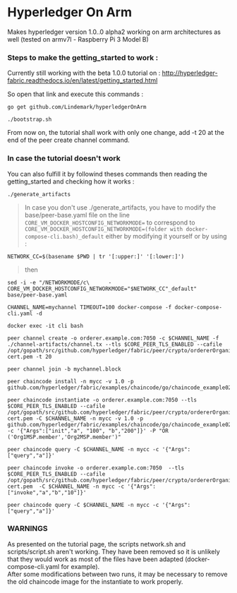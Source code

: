 # Hyperledger On Arm
Makes hyperledger version 1.0..0 alpha2 working on arm architectures as well (tested on armv7l - Raspberry Pi 3 Model B)

### Steps to make the getting_started to work :

Currently still working with the beta 1.0.0 tutorial on : http://hyperledger-fabric.readthedocs.io/en/latest/getting_started.html

So open that link and execute this commands : 

```
go get github.com/Lindemark/hyperledgerOnArm
```
```
./bootstrap.sh
```
From now on, the tutorial shall work with only one change, add -t 20 at the end of the peer create channel command.

### In case the tutorial doesn't work

You can also fulfill it by followind theses commands then reading the getting_started and checking how it works :  
```
./generate_artifacts
```
 

> In case you don't use ./generate_artifacts, you have to modify the base/peer-base.yaml file on the line `CORE_VM_DOCKER_HOSTCONFIG_NETWORKMODE=` to correspond to `CORE_VM_DOCKER_HOSTCONFIG_NETWORKMODE=(folder with docker-compose-cli.bash)_default` either by modifying it yourself or by using :
```
NETWORK_CC=$(basename $PWD | tr '[:upper:]' '[:lower:]')
```
  
>then 
```
sed -i -e "/NETWORKMODE/c\      - CORE_VM_DOCKER_HOSTCONFIG_NETWORKMODE="$NETWORK_CC"_default" base/peer-base.yaml
```

```
CHANNEL_NAME=mychannel TIMEOUT=100 docker-compose -f docker-compose-cli.yaml -d
```

```
docker exec -it cli bash
```

```
peer channel create -o orderer.example.com:7050 -c $CHANNEL_NAME -f ./channel-artifacts/channel.tx --tls $CORE_PEER_TLS_ENABLED --cafile /opt/gopath/src/github.com/hyperledger/fabric/peer/crypto/ordererOrganizations/example.com/orderers/orderer.example.com/msp/cacerts/ca.example.com-cert.pem -t 20
```

```
peer channel join -b mychannel.block
```

```
peer chaincode install -n mycc -v 1.0 -p github.com/hyperledger/fabric/examples/chaincode/go/chaincode_example02 
```

```
peer chaincode instantiate -o orderer.example.com:7050 --tls $CORE_PEER_TLS_ENABLED --cafile /opt/gopath/src/github.com/hyperledger/fabric/peer/crypto/ordererOrganizations/example.com/orderers/orderer.example.com/msp/cacerts/ca.example.com-cert.pem -C $CHANNEL_NAME -n mycc -v 1.0 -p github.com/hyperledger/fabric/examples/chaincode/go/chaincode_example02 -c '{"Args":["init","a", "100", "b","200"]}' -P "OR ('Org1MSP.member','Org2MSP.member')"
```

```
peer chaincode query -C $CHANNEL_NAME -n mycc -c '{"Args":["query","a"]}'
```

```
peer chaincode invoke -o orderer.example.com:7050  --tls $CORE_PEER_TLS_ENABLED --cafile /opt/gopath/src/github.com/hyperledger/fabric/peer/crypto/ordererOrganizations/example.com/orderers/orderer.example.com/msp/cacerts/ca.example.com-cert.pem  -C $CHANNEL_NAME -n mycc -c '{"Args":["invoke","a","b","10"]}'
```

```
peer chaincode query -C $CHANNEL_NAME -n mycc -c '{"Args":["query","a"]}'
```
  
  
 ### WARNINGS
 As presented on the tutorial page, the scripts network.sh and scripts/script.sh aren't working. They have been removed so it is unlikely that they
 would work as most of the files have been adapted (docker-compose-cli.yaml for example).  
After some modifications between two runs, it may be necessary to remove the old chaincode image for the instantiate to work properly.
